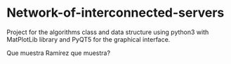 # Network-of-interconnected-servers
Project for the algorithms class and data structure using python3 with MatPlotLib library and PyQT5 for the graphical interface.

Que muestra Ramírez que muestra? 
